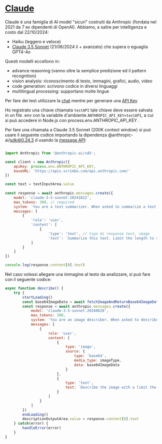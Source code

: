# [Claude](https://www.anthropic.com/claude)
Claude è una famiglia di AI model "sicuri" costruiti da Anthropic (fondata nel 2021 da 7 ex dipendenti di OpenAI). Abbiamo, a salire per intelligenza e costo dal 22/10/2024:
- Haiku (leggero e veloce)
- [Claude 3.5 Sonnet](https://www.anthropic.com/news/claude-3-5-sonnet) (21/06/2024 il + avanzato) che supera o eguaglia GPT4-4o 

Questi modelli eccellono in:
- advance reasoning (vanno oltre la semplice predizione ed il pattern recognition)
- vision analysis: riconoscimento di testo, immagini, grafici, audio, video
- code generation: scrivono codice in diversi linguaggi
- multilingual processing: supportano molte lingue

Per fare dei test utilizzare la [chat](https://claude.ai/new) mentre per generare una [API Key](https://console.anthropic.com/settings/keys)

Ho registrato una chiave chiamata `testAPI` tale chiave deve essere salvata in un file .env con la variabile d'ambiente `ANTHROPIC_API_KEY=testAPI`, a cui si può accedere in Node.js con process.env.ANTHROPIC_API_KEY .

Per fare una chiamata a Claude 3.5 Sonnet (200K context window) si può usare il seguente codice importando la dipendenza @anthropic-ai/sdk@0.24.3 d usando la [message API](https://docs.anthropic.com/en/api/messages):
```javascript

import Anthropic from '@anthropic-ai/sdk';

const client = new Anthropic({
    apiKey: process.env.ANTHROPIC_API_KEY,
    baseURL: 'https://apis.scrimba.com/api.anthropic.com/'
})

const text = textInputArea.value
    
const response = await anthropic.messages.create({
    model: 'claude-3-5-sonnet-20241022',
    max_tokens: 300, // required
    system: 'You are a text summarizer. When asked to summarize a text, send back the summary of it. Please only send back the summary without prefixing it with things like "Summary" or telling where the text is from. Also give me the summary as if the original author wrote it and without using a third person voice.',
    messages: [
        {
            'role': 'user',
            'content': [
                {
                    'type': 'text', // tipo di response text, image
                    'text': `Summarize this text. Limit the length to ${summaryLength} words: ${text}`                }
            ]
        }
    ] 
}) 

console.log(response.content[0].text)
```

Nel caso volessi allegare una immagine al testo da analizzare, si può fare con il seguente codice:
```javascript
async function describe() {
    try {
        startLoading()
        const base64ImageData = await fetchImageAndReturnBase64ImageData(imageUrl);
        const response = await anthropic.messages.create({
            model: 'claude-3-5-sonnet-20240620',
            max_tokens: 300,
            system: 'You are an image describer. When asked to describe an image, provide an accurate description.',
            messages: [
                {
                    role: 'user',
                    content: [
                        {
                            type: 'image',
                            source: {
                                type: 'base64',
                                media_type: imageType,
                                data: base64ImageData
                            }
                        },
                        {
                            type: 'text',
                            text: `Describe the image with a limit the length to ${summaryLength} words.`
                        }
                    ]
                }
            ]
        })
        endLoading()
        descriptionOutputArea.value = response.content[0].text
    } catch(error) {
        handleError(error)
    }
}
```
      